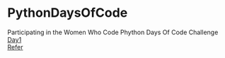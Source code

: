 # PythonDaysOfCode
Participating in the Women Who Code Phython Days Of Code Challenge
[Day1](https://github.com/psomepalli3/PythonDaysOfCode/blob/main/day1.py)   
[Refer](https://www.freecodecamp.org/news/swapping-values-of-two-variables-without-a-temporary-variable-in-python/#:~:text=How%20to%20Swap%20Variables%20in%20Python%20Using%20the%20XOR%20Bitwise,the%20individual%20bits%20of%20numbers.)

